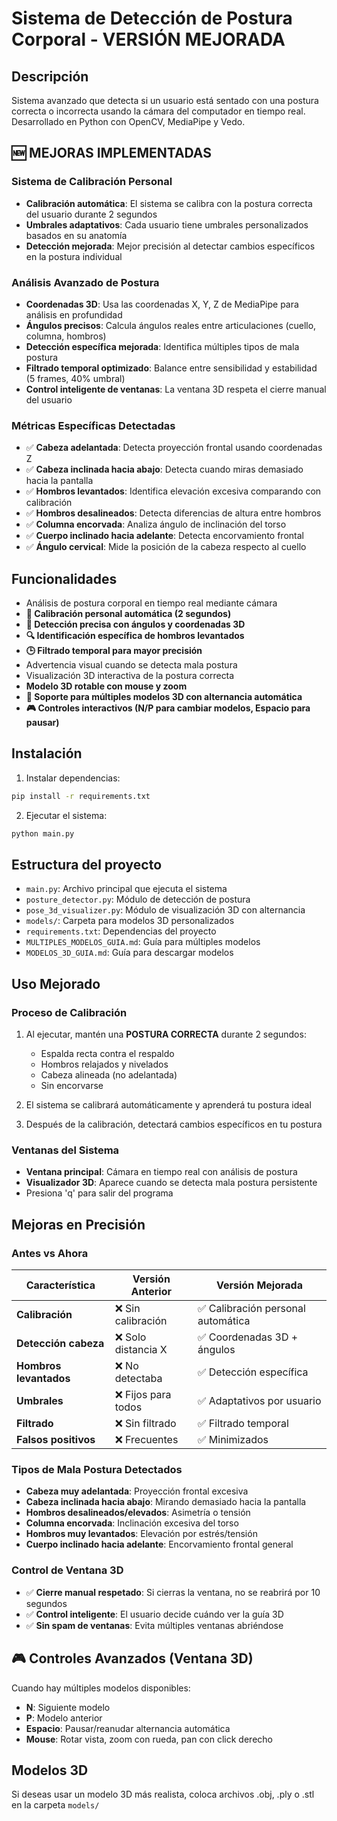 # Sistema de Detección de Postura Corporal - VERSIÓN MEJORADA

## Descripción
Sistema avanzado que detecta si un usuario está sentado con una postura correcta o incorrecta usando la cámara del computador en tiempo real. Desarrollado en Python con OpenCV, MediaPipe y Vedo.

## 🆕 MEJORAS IMPLEMENTADAS

### Sistema de Calibración Personal
- **Calibración automática**: El sistema se calibra con la postura correcta del usuario durante 2 segundos
- **Umbrales adaptativos**: Cada usuario tiene umbrales personalizados basados en su anatomía
- **Detección mejorada**: Mejor precisión al detectar cambios específicos en la postura individual

### Análisis Avanzado de Postura
- **Coordenadas 3D**: Usa las coordenadas X, Y, Z de MediaPipe para análisis en profundidad
- **Ángulos precisos**: Calcula ángulos reales entre articulaciones (cuello, columna, hombros)
- **Detección específica mejorada**: Identifica múltiples tipos de mala postura
- **Filtrado temporal optimizado**: Balance entre sensibilidad y estabilidad (5 frames, 40% umbral)
- **Control inteligente de ventanas**: La ventana 3D respeta el cierre manual del usuario

### Métricas Específicas Detectadas
- ✅ **Cabeza adelantada**: Detecta proyección frontal usando coordenadas Z
- ✅ **Cabeza inclinada hacia abajo**: Detecta cuando miras demasiado hacia la pantalla
- ✅ **Hombros levantados**: Identifica elevación excesiva comparando con calibración
- ✅ **Hombros desalineados**: Detecta diferencias de altura entre hombros
- ✅ **Columna encorvada**: Analiza ángulo de inclinación del torso
- ✅ **Cuerpo inclinado hacia adelante**: Detecta encorvamiento frontal
- ✅ **Ángulo cervical**: Mide la posición de la cabeza respecto al cuello

## Funcionalidades
- Análisis de postura corporal en tiempo real mediante cámara
- **🎯 Calibración personal automática (2 segundos)**
- **📐 Detección precisa con ángulos y coordenadas 3D**
- **🔍 Identificación específica de hombros levantados**
- **🕒 Filtrado temporal para mayor precisión**
- Advertencia visual cuando se detecta mala postura
- Visualización 3D interactiva de la postura correcta
- **Modelo 3D rotable con mouse y zoom**
- **🔄 Soporte para múltiples modelos 3D con alternancia automática**
- **🎮 Controles interactivos (N/P para cambiar modelos, Espacio para pausar)**

## Instalación
1. Instalar dependencias:
```bash
pip install -r requirements.txt
```

2. Ejecutar el sistema:
```bash
python main.py
```

## Estructura del proyecto
- `main.py`: Archivo principal que ejecuta el sistema
- `posture_detector.py`: Módulo de detección de postura
- `pose_3d_visualizer.py`: Módulo de visualización 3D con alternancia
- `models/`: Carpeta para modelos 3D personalizados
- `requirements.txt`: Dependencias del proyecto
- `MULTIPLES_MODELOS_GUIA.md`: Guía para múltiples modelos
- `MODELOS_3D_GUIA.md`: Guía para descargar modelos

## Uso Mejorado

### Proceso de Calibración
1. Al ejecutar, mantén una **POSTURA CORRECTA** durante 2 segundos:
   - Espalda recta contra el respaldo
   - Hombros relajados y nivelados
   - Cabeza alineada (no adelantada)
   - Sin encorvarse

2. El sistema se calibrará automáticamente y aprenderá tu postura ideal

3. Después de la calibración, detectará cambios específicos en tu postura

### Ventanas del Sistema
- **Ventana principal**: Cámara en tiempo real con análisis de postura
- **Visualizador 3D**: Aparece cuando se detecta mala postura persistente
- Presiona 'q' para salir del programa

## Mejoras en Precisión

### Antes vs Ahora
| Característica | Versión Anterior | Versión Mejorada |
|---|---|---|
| **Calibración** | ❌ Sin calibración | ✅ Calibración personal automática |
| **Detección cabeza** | ❌ Solo distancia X | ✅ Coordenadas 3D + ángulos |
| **Hombros levantados** | ❌ No detectaba | ✅ Detección específica |
| **Umbrales** | ❌ Fijos para todos | ✅ Adaptativos por usuario |
| **Filtrado** | ❌ Sin filtrado | ✅ Filtrado temporal |
| **Falsos positivos** | ❌ Frecuentes | ✅ Minimizados |

### Tipos de Mala Postura Detectados
- **Cabeza muy adelantada**: Proyección frontal excesiva
- **Cabeza inclinada hacia abajo**: Mirando demasiado hacia la pantalla
- **Hombros desalineados/elevados**: Asimetría o tensión
- **Columna encorvada**: Inclinación excesiva del torso
- **Hombros muy levantados**: Elevación por estrés/tensión
- **Cuerpo inclinado hacia adelante**: Encorvamiento frontal general

### Control de Ventana 3D
- ✅ **Cierre manual respetado**: Si cierras la ventana, no se reabrirá por 10 segundos
- ✅ **Control inteligente**: El usuario decide cuándo ver la guía 3D
- ✅ **Sin spam de ventanas**: Evita múltiples ventanas abriéndose

## 🎮 Controles Avanzados (Ventana 3D)
Cuando hay múltiples modelos disponibles:
- **N**: Siguiente modelo
- **P**: Modelo anterior  
- **Espacio**: Pausar/reanudar alternancia automática
- **Mouse**: Rotar vista, zoom con rueda, pan con click derecho

## Modelos 3D
Si deseas usar un modelo 3D más realista, coloca archivos .obj, .ply o .stl en la carpeta `models/`
